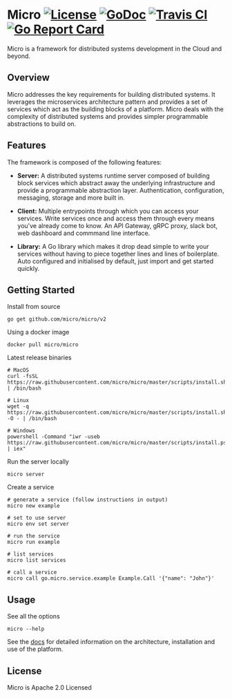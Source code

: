 # Micro [![License](https://img.shields.io/:license-apache-blue.svg)](https://opensource.org/licenses/Apache-2.0) [![GoDoc](https://godoc.org/github.com/micro/micro?status.svg)](https://godoc.org/github.com/micro/micro) [![Travis CI](https://travis-ci.org/micro/micro.svg?branch=master)](https://travis-ci.org/micro/micro) [![Go Report Card](https://goreportcard.com/badge/micro/micro)](https://goreportcard.com/report/github.com/micro/micro)

Micro is a framework for distributed systems development in the Cloud and beyond.

## Overview

Micro addresses the key requirements for building distributed systems. It leverages the microservices
architecture pattern and provides a set of services which act as the building blocks of a platform. Micro deals
with the complexity of distributed systems and provides simpler programmable abstractions to build on.

## Features

The framework is composed of the following features:

- **Server:** A distributed systems runtime server composed of building block services which abstract away the underlying infrastructure 
and provide a programmable abstraction layer. Authentication, configuration, messaging, storage and more built in.

- **Client:** Multiple entrypoints through which you can access your services. Write services once and access them through every means 
you've already come to know. An API Gateway, gRPC proxy, slack bot, web dashboard and commmand line interface.

- **Library:** A Go library which makes it drop dead simple to write your services without having to piece together lines and lines of 
boilerplate. Auto configured and initialised by default, just import and get started quickly.

## Getting Started

Install from source

```
go get github.com/micro/micro/v2
```

Using a docker image

```
docker pull micro/micro
```

Latest release binaries

```
# MacOS
curl -fsSL https://raw.githubusercontent.com/micro/micro/master/scripts/install.sh | /bin/bash

# Linux
wget -q  https://raw.githubusercontent.com/micro/micro/master/scripts/install.sh -O - | /bin/bash

# Windows
powershell -Command "iwr -useb https://raw.githubusercontent.com/micro/micro/master/scripts/install.ps1 | iex"
```

Run the server locally

```
micro server
```

Create a service

```
# generate a service (follow instructions in output)
micro new example

# set to use server
micro env set server

# run the service
micro run example

# list services
micro list services

# call a service
micro call go.micro.service.example Example.Call '{"name": "John"}'
```

## Usage

See all the options

```
micro --help
```

See the [docs](https://dev.m3o.com) for detailed information on the architecture, installation and use of the platform.

## License

Micro is Apache 2.0 Licensed
